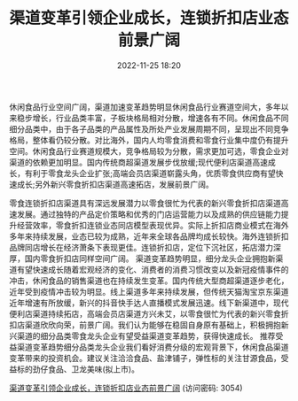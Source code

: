 ﻿---
title: 渠道变革引领企业成长，连锁折扣店业态前景广阔
date: 2022-11-25 18:20
tags:
- 休闲食品
updated: 1970-01-01 08:00:00
---

休闲食品行业空间广阔，渠道加速变革趋势明显休闲食品行业赛道空间大，多年以来稳步增长，行业品类丰富，子板块格局相对分散，增速各有不同。休闲食品不同细分品类中，由于各子品类的产品属性及所处产业发展周期不同，呈现出不同竞争格局，整体看仍较分散。对比海外，国内人均零食消费和零食行业集中度仍有提升空间。休闲食品行业赛道规模大，竞争格局较为分散，需求更加可选，零食企业对渠道的依赖更加明显。国内传统商超渠道发展步伐放缓;现代便利店渠道高速成长，有利于零食龙头企业扩张;高端会员店渠道崭露头角，优质零食供应商有望快速成长;另外新兴零食折扣店渠道高速拓店，发展前景广阔。
<!-- more -->
零食连锁折扣店渠道具有深远发展潜力以零食很忙为代表的新兴零食折扣店渠道高速发展。通过独特的产品定价策略和优秀的门店运营能力以及成熟的供应链能力提升经营效率，零食折扣连锁业态同店模型表现优异。实际上折扣店商业模式在海外多年来持续发展，业态已较为成熟，近年来全球各品牌均成长较快。海外连锁折扣品牌同店增长在经济萧条下表现更佳。连锁折扣店，定位下沉社区，拓店潜力深厚，国内零食折扣店同样空间广阔。
渠道变革趋势明显，细分龙头企业拥抱新渠道有望快速成长随着宏观经济的变化、消费者的消费习惯改变以及新冠疫情事件的冲击，休闲食品的销售渠道也在持续发生变革。国内传统大型商超渠道逐步老化，近年受到疫情冲击较为明显。线上渠道多年来持续发展，但传统天猫淘宝京东渠道近年增速有所放缓，新兴的抖音快手达人直播模式发展迅速。线下新渠道中，现代便利店渠道持续拓店，高端会员店渠道方兴未艾，以零食很忙为代表的新兴零食折扣店渠道欣欣向荣，前景广阔。我们认为能够在稳固自身原有基础上，积极拥抱新兴渠道的细分品类零食龙头企业有望受益渠道变革趋势，获得快速成长。
推荐受益渠道变革趋势细分品类龙头企业我们看好消费分级的宏观背景下，休闲食品渠道变革带来的投资机会。建议关注洽洽食品、盐津铺子，弹性标的关注甘源食品，受益标的劲仔食品、卫龙美味(拟上市)。

[渠道变革引领企业成长，连锁折扣店业态前景广阔](https://url12.ctfile.com/f/3948612-733899170-00152b?p=3054)
(访问密码: 3054)

